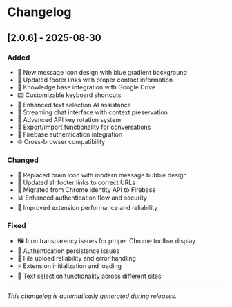 # Changelog

## [2.0.6] - 2025-08-30

### Added
- 💬 New message icon design with blue gradient background
- 🔗 Updated footer links with proper contact information
- 📁 Knowledge base integration with Google Drive
- ⌨️ Customizable keyboard shortcuts
- 🎯 Enhanced text selection AI assistance
- 📱 Streaming chat interface with context preservation
- 🔄 Advanced API key rotation system
- 💾 Export/import functionality for conversations
- 🔐 Firebase authentication integration
- 🌐 Cross-browser compatibility

### Changed
- 🎨 Replaced brain icon with modern message bubble design
- 🔗 Updated all footer links to correct URLs
- 🔧 Migrated from Chrome identity API to Firebase
- 📊 Enhanced authentication flow and security
- 🚀 Improved extension performance and reliability

### Fixed
- 🖼️ Icon transparency issues for proper Chrome toolbar display
- 🔐 Authentication persistence issues
- 📁 File upload reliability and error handling
- ⚡ Extension initialization and loading
- 🎯 Text selection functionality across different sites

---

*This changelog is automatically generated during releases.*
